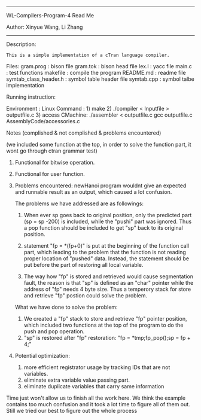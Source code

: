 *****************************************************

WL-Compilers-Program-4 Read Me

Author: Xinyue Wang, Li Zhang

*****************************************************
Description:

	This is a simple implementation of a cTran language compiler.

Files:
gram.prog						: bison file
gram.tok 						: bison head file 
lex.l 							: yacc file
main.c 							: test functions
makefile						: compile the program
README.md 						: readme file
symtab_class_header.h 			: symbol table header file
symtab.cpp 						: symbol talbe implementation


Running instruction:

Environment						: Linux
Command  						: 1) make
								  2) ./compiler < Inputfile > outputfile.c
								  3) access CMachine:
								  	./assembler < outputfile.c
								  	gcc outputfile.c AssemblyCode/accessories.c



Notes (complished & not complished & problems encountered)

(we included some function at the top, in order to solve the function part, it wont go through ctran grammar test)

1. Functional for bitwise operation.

2. Functional for user function.

3. Problems encountered:
	newHanoi program wouldnt give an expected and runnable result as an output, which caused a lot confusion.

	The problems we have addressed are as followings:

	1) When ever sp goes back to original position, only the predicted part (sp = sp -200) is included, while the "pushi" part was ignored.
		Thus a pop function should be included to get "sp" back to its original position.

	3) statement "fp = *(fp+0)" is put at the beginning of the function call part, which leading to the problem that the function is not reading proper
		location of "pushed" data. Instead, the statement should be put before the part of restoring all local variable.

	3) The way how "fp" is stored and retrieved would cause segmentation fault, the reason is that "sp" is defined as an "char" pointer while 
		the address of "fp" needs 4 byte size. Thus a temperory stack for store and retrieve "fp" postion could solve the problem.

	What we have done to solve the problem: 
	1) We created a "fp" stack to store and retrieve "fp" pointer position, which included two functions at the top of the program to do the push and pop operation.
	2) "sp" is restored after "fp" restoration: "fp = *tmp;fp_pop();sp = fp + 4;"


3. Potential optimization: 
	1) more efficient registrator usage by tracking IDs that are not variables.
	2) eliminate extra variable value passing part.
	3) eliminate duplicate variables that carry same information


Time just won't allow us to finish all the work here. We think the example contains too much confusion and it took a lot time to figure all of them out. Still we tried our best to figure out the whole process



